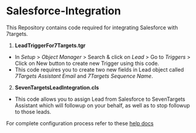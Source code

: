 # Salesforce-Integration
This Repository contains code required for integrating Salesforce with 7targets.

1. **LeadTriggerFor7Targets.tgr**
- In _Setup_ > _Object Manager_ > Search & click on _Lead_ > Go to _Triggers_ > Click on New button to create new Trigger using this code. 
- This code requires you to create two new fields in Lead object called _7Targets Assistant Email_ and _7Targets Sequence Name_. 

2. **SevenTargetsLeadIntegration.cls**
- This code allows you to assign Lead from Salesforce to SevenTargets Assistant which will followup on your behalf, as well as to stop followup to those leads.

For complete configuration process refer to these [help docs](https://7targets.ai/help/integrate/salesforce/)
